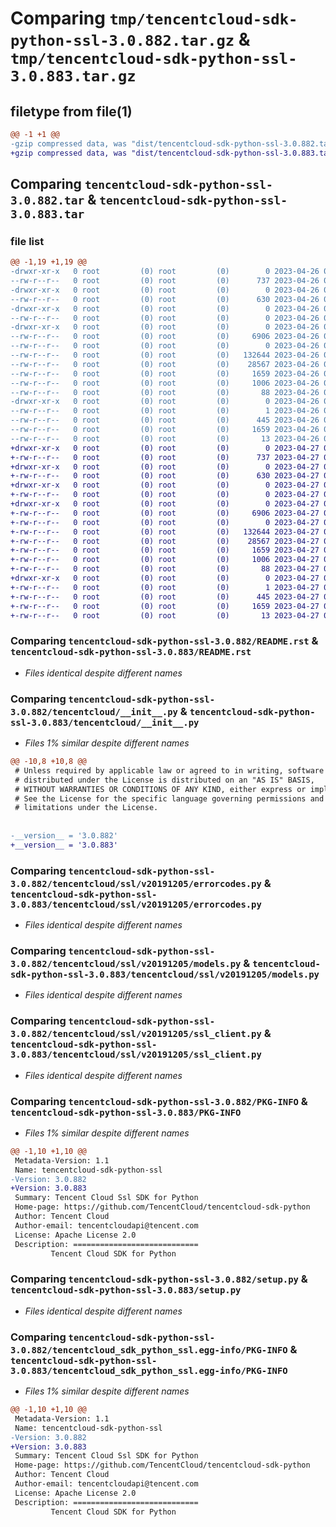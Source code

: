 # Comparing `tmp/tencentcloud-sdk-python-ssl-3.0.882.tar.gz` & `tmp/tencentcloud-sdk-python-ssl-3.0.883.tar.gz`

## filetype from file(1)

```diff
@@ -1 +1 @@
-gzip compressed data, was "dist/tencentcloud-sdk-python-ssl-3.0.882.tar", last modified: Wed Apr 26 03:45:35 2023, max compression
+gzip compressed data, was "dist/tencentcloud-sdk-python-ssl-3.0.883.tar", last modified: Thu Apr 27 00:48:17 2023, max compression
```

## Comparing `tencentcloud-sdk-python-ssl-3.0.882.tar` & `tencentcloud-sdk-python-ssl-3.0.883.tar`

### file list

```diff
@@ -1,19 +1,19 @@
-drwxr-xr-x   0 root         (0) root         (0)        0 2023-04-26 03:45:35.000000 tencentcloud-sdk-python-ssl-3.0.882/
--rw-r--r--   0 root         (0) root         (0)      737 2023-04-26 03:45:35.000000 tencentcloud-sdk-python-ssl-3.0.882/README.rst
-drwxr-xr-x   0 root         (0) root         (0)        0 2023-04-26 03:45:35.000000 tencentcloud-sdk-python-ssl-3.0.882/tencentcloud/
--rw-r--r--   0 root         (0) root         (0)      630 2023-04-26 03:45:35.000000 tencentcloud-sdk-python-ssl-3.0.882/tencentcloud/__init__.py
-drwxr-xr-x   0 root         (0) root         (0)        0 2023-04-26 03:45:35.000000 tencentcloud-sdk-python-ssl-3.0.882/tencentcloud/ssl/
--rw-r--r--   0 root         (0) root         (0)        0 2023-04-26 03:45:35.000000 tencentcloud-sdk-python-ssl-3.0.882/tencentcloud/ssl/__init__.py
-drwxr-xr-x   0 root         (0) root         (0)        0 2023-04-26 03:45:35.000000 tencentcloud-sdk-python-ssl-3.0.882/tencentcloud/ssl/v20191205/
--rw-r--r--   0 root         (0) root         (0)     6906 2023-04-26 03:45:35.000000 tencentcloud-sdk-python-ssl-3.0.882/tencentcloud/ssl/v20191205/errorcodes.py
--rw-r--r--   0 root         (0) root         (0)        0 2023-04-26 03:45:35.000000 tencentcloud-sdk-python-ssl-3.0.882/tencentcloud/ssl/v20191205/__init__.py
--rw-r--r--   0 root         (0) root         (0)   132644 2023-04-26 03:45:35.000000 tencentcloud-sdk-python-ssl-3.0.882/tencentcloud/ssl/v20191205/models.py
--rw-r--r--   0 root         (0) root         (0)    28567 2023-04-26 03:45:35.000000 tencentcloud-sdk-python-ssl-3.0.882/tencentcloud/ssl/v20191205/ssl_client.py
--rw-r--r--   0 root         (0) root         (0)     1659 2023-04-26 03:45:35.000000 tencentcloud-sdk-python-ssl-3.0.882/PKG-INFO
--rw-r--r--   0 root         (0) root         (0)     1006 2023-04-26 03:45:35.000000 tencentcloud-sdk-python-ssl-3.0.882/setup.py
--rw-r--r--   0 root         (0) root         (0)       88 2023-04-26 03:45:35.000000 tencentcloud-sdk-python-ssl-3.0.882/setup.cfg
-drwxr-xr-x   0 root         (0) root         (0)        0 2023-04-26 03:45:35.000000 tencentcloud-sdk-python-ssl-3.0.882/tencentcloud_sdk_python_ssl.egg-info/
--rw-r--r--   0 root         (0) root         (0)        1 2023-04-26 03:45:35.000000 tencentcloud-sdk-python-ssl-3.0.882/tencentcloud_sdk_python_ssl.egg-info/dependency_links.txt
--rw-r--r--   0 root         (0) root         (0)      445 2023-04-26 03:45:35.000000 tencentcloud-sdk-python-ssl-3.0.882/tencentcloud_sdk_python_ssl.egg-info/SOURCES.txt
--rw-r--r--   0 root         (0) root         (0)     1659 2023-04-26 03:45:35.000000 tencentcloud-sdk-python-ssl-3.0.882/tencentcloud_sdk_python_ssl.egg-info/PKG-INFO
--rw-r--r--   0 root         (0) root         (0)       13 2023-04-26 03:45:35.000000 tencentcloud-sdk-python-ssl-3.0.882/tencentcloud_sdk_python_ssl.egg-info/top_level.txt
+drwxr-xr-x   0 root         (0) root         (0)        0 2023-04-27 00:48:17.000000 tencentcloud-sdk-python-ssl-3.0.883/
+-rw-r--r--   0 root         (0) root         (0)      737 2023-04-27 00:48:17.000000 tencentcloud-sdk-python-ssl-3.0.883/README.rst
+drwxr-xr-x   0 root         (0) root         (0)        0 2023-04-27 00:48:17.000000 tencentcloud-sdk-python-ssl-3.0.883/tencentcloud/
+-rw-r--r--   0 root         (0) root         (0)      630 2023-04-27 00:48:17.000000 tencentcloud-sdk-python-ssl-3.0.883/tencentcloud/__init__.py
+drwxr-xr-x   0 root         (0) root         (0)        0 2023-04-27 00:48:17.000000 tencentcloud-sdk-python-ssl-3.0.883/tencentcloud/ssl/
+-rw-r--r--   0 root         (0) root         (0)        0 2023-04-27 00:48:17.000000 tencentcloud-sdk-python-ssl-3.0.883/tencentcloud/ssl/__init__.py
+drwxr-xr-x   0 root         (0) root         (0)        0 2023-04-27 00:48:17.000000 tencentcloud-sdk-python-ssl-3.0.883/tencentcloud/ssl/v20191205/
+-rw-r--r--   0 root         (0) root         (0)     6906 2023-04-27 00:48:17.000000 tencentcloud-sdk-python-ssl-3.0.883/tencentcloud/ssl/v20191205/errorcodes.py
+-rw-r--r--   0 root         (0) root         (0)        0 2023-04-27 00:48:17.000000 tencentcloud-sdk-python-ssl-3.0.883/tencentcloud/ssl/v20191205/__init__.py
+-rw-r--r--   0 root         (0) root         (0)   132644 2023-04-27 00:48:17.000000 tencentcloud-sdk-python-ssl-3.0.883/tencentcloud/ssl/v20191205/models.py
+-rw-r--r--   0 root         (0) root         (0)    28567 2023-04-27 00:48:17.000000 tencentcloud-sdk-python-ssl-3.0.883/tencentcloud/ssl/v20191205/ssl_client.py
+-rw-r--r--   0 root         (0) root         (0)     1659 2023-04-27 00:48:17.000000 tencentcloud-sdk-python-ssl-3.0.883/PKG-INFO
+-rw-r--r--   0 root         (0) root         (0)     1006 2023-04-27 00:48:17.000000 tencentcloud-sdk-python-ssl-3.0.883/setup.py
+-rw-r--r--   0 root         (0) root         (0)       88 2023-04-27 00:48:17.000000 tencentcloud-sdk-python-ssl-3.0.883/setup.cfg
+drwxr-xr-x   0 root         (0) root         (0)        0 2023-04-27 00:48:17.000000 tencentcloud-sdk-python-ssl-3.0.883/tencentcloud_sdk_python_ssl.egg-info/
+-rw-r--r--   0 root         (0) root         (0)        1 2023-04-27 00:48:17.000000 tencentcloud-sdk-python-ssl-3.0.883/tencentcloud_sdk_python_ssl.egg-info/dependency_links.txt
+-rw-r--r--   0 root         (0) root         (0)      445 2023-04-27 00:48:17.000000 tencentcloud-sdk-python-ssl-3.0.883/tencentcloud_sdk_python_ssl.egg-info/SOURCES.txt
+-rw-r--r--   0 root         (0) root         (0)     1659 2023-04-27 00:48:17.000000 tencentcloud-sdk-python-ssl-3.0.883/tencentcloud_sdk_python_ssl.egg-info/PKG-INFO
+-rw-r--r--   0 root         (0) root         (0)       13 2023-04-27 00:48:17.000000 tencentcloud-sdk-python-ssl-3.0.883/tencentcloud_sdk_python_ssl.egg-info/top_level.txt
```

### Comparing `tencentcloud-sdk-python-ssl-3.0.882/README.rst` & `tencentcloud-sdk-python-ssl-3.0.883/README.rst`

 * *Files identical despite different names*

### Comparing `tencentcloud-sdk-python-ssl-3.0.882/tencentcloud/__init__.py` & `tencentcloud-sdk-python-ssl-3.0.883/tencentcloud/__init__.py`

 * *Files 1% similar despite different names*

```diff
@@ -10,8 +10,8 @@
 # Unless required by applicable law or agreed to in writing, software
 # distributed under the License is distributed on an "AS IS" BASIS,
 # WITHOUT WARRANTIES OR CONDITIONS OF ANY KIND, either express or implied.
 # See the License for the specific language governing permissions and
 # limitations under the License.
 
 
-__version__ = '3.0.882'
+__version__ = '3.0.883'
```

### Comparing `tencentcloud-sdk-python-ssl-3.0.882/tencentcloud/ssl/v20191205/errorcodes.py` & `tencentcloud-sdk-python-ssl-3.0.883/tencentcloud/ssl/v20191205/errorcodes.py`

 * *Files identical despite different names*

### Comparing `tencentcloud-sdk-python-ssl-3.0.882/tencentcloud/ssl/v20191205/models.py` & `tencentcloud-sdk-python-ssl-3.0.883/tencentcloud/ssl/v20191205/models.py`

 * *Files identical despite different names*

### Comparing `tencentcloud-sdk-python-ssl-3.0.882/tencentcloud/ssl/v20191205/ssl_client.py` & `tencentcloud-sdk-python-ssl-3.0.883/tencentcloud/ssl/v20191205/ssl_client.py`

 * *Files identical despite different names*

### Comparing `tencentcloud-sdk-python-ssl-3.0.882/PKG-INFO` & `tencentcloud-sdk-python-ssl-3.0.883/PKG-INFO`

 * *Files 1% similar despite different names*

```diff
@@ -1,10 +1,10 @@
 Metadata-Version: 1.1
 Name: tencentcloud-sdk-python-ssl
-Version: 3.0.882
+Version: 3.0.883
 Summary: Tencent Cloud Ssl SDK for Python
 Home-page: https://github.com/TencentCloud/tencentcloud-sdk-python
 Author: Tencent Cloud
 Author-email: tencentcloudapi@tencent.com
 License: Apache License 2.0
 Description: ============================
         Tencent Cloud SDK for Python
```

### Comparing `tencentcloud-sdk-python-ssl-3.0.882/setup.py` & `tencentcloud-sdk-python-ssl-3.0.883/setup.py`

 * *Files identical despite different names*

### Comparing `tencentcloud-sdk-python-ssl-3.0.882/tencentcloud_sdk_python_ssl.egg-info/PKG-INFO` & `tencentcloud-sdk-python-ssl-3.0.883/tencentcloud_sdk_python_ssl.egg-info/PKG-INFO`

 * *Files 1% similar despite different names*

```diff
@@ -1,10 +1,10 @@
 Metadata-Version: 1.1
 Name: tencentcloud-sdk-python-ssl
-Version: 3.0.882
+Version: 3.0.883
 Summary: Tencent Cloud Ssl SDK for Python
 Home-page: https://github.com/TencentCloud/tencentcloud-sdk-python
 Author: Tencent Cloud
 Author-email: tencentcloudapi@tencent.com
 License: Apache License 2.0
 Description: ============================
         Tencent Cloud SDK for Python
```

